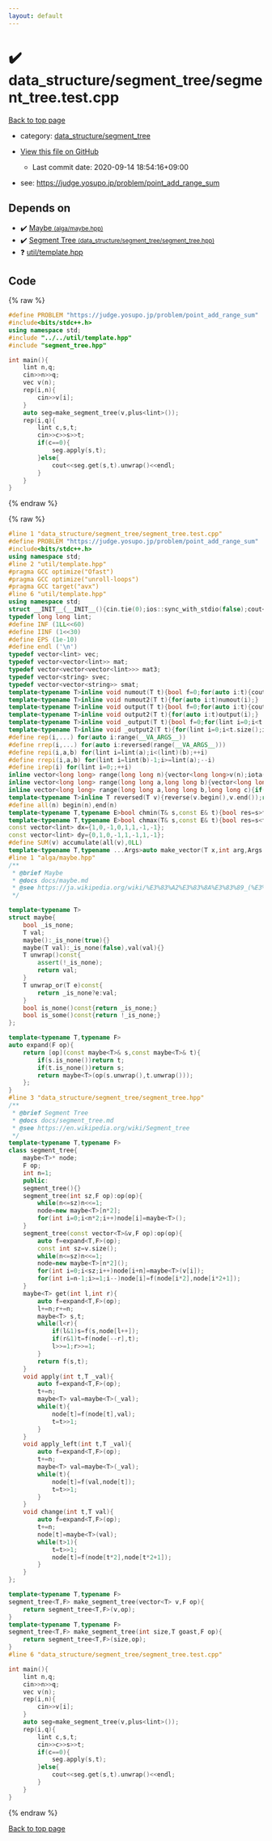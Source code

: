 ```yaml
---
layout: default
---
```


<!-- mathjax config similar to math.stackexchange -->
<script type="text/javascript" async
  src="https://cdnjs.cloudflare.com/ajax/libs/mathjax/2.7.5/MathJax.js?config=TeX-MML-AM_CHTML">
</script>
<script type="text/x-mathjax-config">
  MathJax.Hub.Config({
    TeX: { equationNumbers: { autoNumber: "AMS" }},
    tex2jax: {
      inlineMath: [ ['$','$'] ],
      processEscapes: true
    },
    "HTML-CSS": { matchFontHeight: false },
    displayAlign: "left",
    displayIndent: "2em"
  });
</script>

<script type="text/javascript" src="https://cdnjs.cloudflare.com/ajax/libs/jquery/3.4.1/jquery.min.js"></script>
<script src="https://cdn.jsdelivr.net/npm/jquery-balloon-js@1.1.2/jquery.balloon.min.js" integrity="sha256-ZEYs9VrgAeNuPvs15E39OsyOJaIkXEEt10fzxJ20+2I=" crossorigin="anonymous"></script>
<script type="text/javascript" src="../../../assets/js/copy-button.js"></script>
<link rel="stylesheet" href="../../../assets/css/copy-button.css" />


# :heavy_check_mark: data_structure/segment_tree/segment_tree.test.cpp

<a href="../../../index.html">Back to top page</a>

* category: <a href="../../../index.html#fba856dbe1aaa5374a50a27f6dcea717">data_structure/segment_tree</a>
* <a href="{{ site.github.repository_url }}/blob/master/data_structure/segment_tree/segment_tree.test.cpp">View this file on GitHub</a>
    - Last commit date: 2020-09-14 18:54:16+09:00


* see: <a href="https://judge.yosupo.jp/problem/point_add_range_sum">https://judge.yosupo.jp/problem/point_add_range_sum</a>


## Depends on

* :heavy_check_mark: <a href="../../../library/alga/maybe.hpp.html">Maybe <small>(alga/maybe.hpp)</small></a>
* :heavy_check_mark: <a href="../../../library/data_structure/segment_tree/segment_tree.hpp.html">Segment Tree <small>(data_structure/segment_tree/segment_tree.hpp)</small></a>
* :question: <a href="../../../library/util/template.hpp.html">util/template.hpp</a>


## Code

<a id="unbundled"></a>
{% raw %}
```cpp
#define PROBLEM "https://judge.yosupo.jp/problem/point_add_range_sum"
#include<bits/stdc++.h>
using namespace std;
#include "../../util/template.hpp"
#include "segment_tree.hpp"

int main(){
    lint n,q;
    cin>>n>>q;
    vec v(n);
    rep(i,n){
        cin>>v[i];
    }
    auto seg=make_segment_tree(v,plus<lint>());
    rep(i,q){
        lint c,s,t;
        cin>>c>>s>>t;
        if(c==0){
            seg.apply(s,t);
        }else{
            cout<<seg.get(s,t).unwrap()<<endl;
        }
    }
}
```
{% endraw %}

<a id="bundled"></a>
{% raw %}
```cpp
#line 1 "data_structure/segment_tree/segment_tree.test.cpp"
#define PROBLEM "https://judge.yosupo.jp/problem/point_add_range_sum"
#include<bits/stdc++.h>
using namespace std;
#line 2 "util/template.hpp"
#pragma GCC optimize("Ofast")
#pragma GCC optimize("unroll-loops")
#pragma GCC target("avx")
#line 6 "util/template.hpp"
using namespace std;
struct __INIT__{__INIT__(){cin.tie(0);ios::sync_with_stdio(false);cout<<fixed<<setprecision(15);}}__INIT__;
typedef long long lint;
#define INF (1LL<<60)
#define IINF (1<<30)
#define EPS (1e-10)
#define endl ('\n')
typedef vector<lint> vec;
typedef vector<vector<lint>> mat;
typedef vector<vector<vector<lint>>> mat3;
typedef vector<string> svec;
typedef vector<vector<string>> smat;
template<typename T>inline void numout(T t){bool f=0;for(auto i:t){cout<<(f?" ":"")<<i<INF/2?i:"INF";f=1;}cout<<endl;}
template<typename T>inline void numout2(T t){for(auto i:t)numout(i);}
template<typename T>inline void output(T t){bool f=0;for(auto i:t){cout<<(f?" ":"")<<i;f=1;}cout<<endl;}
template<typename T>inline void output2(T t){for(auto i:t)output(i);}
template<typename T>inline void _output(T t){bool f=0;for(lint i=0;i<t.size();i++){cout<<f?"":" "<<t[i];f=1;}cout<<endl;}
template<typename T>inline void _output2(T t){for(lint i=0;i<t.size();i++)output(t[i]);}
#define rep(i,...) for(auto i:range(__VA_ARGS__)) 
#define rrep(i,...) for(auto i:reversed(range(__VA_ARGS__)))
#define repi(i,a,b) for(lint i=lint(a);i<(lint)(b);++i)
#define rrepi(i,a,b) for(lint i=lint(b)-1;i>=lint(a);--i)
#define irep(i) for(lint i=0;;++i)
inline vector<long long> range(long long n){vector<long long>v(n);iota(v.begin(),v.end(),0LL);return v;}
inline vector<long long> range(long long a,long long b){vector<long long>v(b-a);iota(v.begin(),v.end(),a);return v;}
inline vector<long long> range(long long a,long long b,long long c){if((b-a+c-1)/c<=0)return vector<long long>();vector<long long>v((b-a+c-1)/c);for(int i=0;i<(int)v.size();++i)v[i]=i?v[i-1]+c:a;return v;}
template<typename T>inline T reversed(T v){reverse(v.begin(),v.end());return v;}
#define all(n) begin(n),end(n)
template<typename T,typename E>bool chmin(T& s,const E& t){bool res=s>t;s=min<T>(s,t);return res;}
template<typename T,typename E>bool chmax(T& s,const E& t){bool res=s<t;s=max<T>(s,t);return res;}
const vector<lint> dx={1,0,-1,0,1,1,-1,-1};
const vector<lint> dy={0,1,0,-1,1,-1,1,-1};
#define SUM(v) accumulate(all(v),0LL)
template<typename T,typename ...Args>auto make_vector(T x,int arg,Args ...args){if constexpr(sizeof...(args)==0)return vector<T>(arg,x);else return vector(arg,make_vector<T>(x,args...));}
#line 1 "alga/maybe.hpp"
/**
 * @brief Maybe
 * @docs docs/maybe.md
 * @see https://ja.wikipedia.org/wiki/%E3%83%A2%E3%83%8A%E3%83%89_(%E3%83%97%E3%83%AD%E3%82%B0%E3%83%A9%E3%83%9F%E3%83%B3%E3%82%B0)#Maybe%E3%83%A2%E3%83%8A%E3%83%89
 */

template<typename T>
struct maybe{
    bool _is_none;
    T val;
    maybe():_is_none(true){}
    maybe(T val):_is_none(false),val(val){}
    T unwrap()const{
        assert(!_is_none);
        return val;
    }
    T unwrap_or(T e)const{
        return _is_none?e:val;
    }
    bool is_none()const{return _is_none;}
    bool is_some()const{return !_is_none;}
};

template<typename T,typename F>
auto expand(F op){
    return [op](const maybe<T>& s,const maybe<T>& t){
        if(s.is_none())return t;
        if(t.is_none())return s;
        return maybe<T>(op(s.unwrap(),t.unwrap()));
    };
}
#line 3 "data_structure/segment_tree/segment_tree.hpp"
/**
 * @brief Segment Tree
 * @docs docs/segment_tree.md
 * @see https://en.wikipedia.org/wiki/Segment_tree
 */
template<typename T,typename F>
class segment_tree{
	maybe<T>* node;
    F op;
	int n=1;
	public:
    segment_tree(){}
	segment_tree(int sz,F op):op(op){
		while(n<=sz)n<<=1;
		node=new maybe<T>[n*2];
		for(int i=0;i<n*2;i++)node[i]=maybe<T>();
	}
    segment_tree(const vector<T>&v,F op):op(op){
        auto f=expand<T,F>(op);
        const int sz=v.size();
		while(n<=sz)n<<=1;
		node=new maybe<T>[n*2]();
        for(int i=0;i<sz;i++)node[i+n]=maybe<T>(v[i]);
        for(int i=n-1;i>=1;i--)node[i]=f(node[i*2],node[i*2+1]);
	}
    maybe<T> get(int l,int r){
        auto f=expand<T,F>(op);
        l+=n;r+=n;
        maybe<T> s,t;
        while(l<r){
            if(l&1)s=f(s,node[l++]);
            if(r&1)t=f(node[--r],t);
            l>>=1;r>>=1;
        }
        return f(s,t);
    }
    void apply(int t,T _val){
        auto f=expand<T,F>(op);
        t+=n;
        maybe<T> val=maybe<T>(_val);
        while(t){
            node[t]=f(node[t],val);
            t=t>>1;
        }
    }
    void apply_left(int t,T _val){
        auto f=expand<T,F>(op);
        t+=n;
        maybe<T> val=maybe<T>(_val);
        while(t){
            node[t]=f(val,node[t]);
            t=t>>1;
        }
    }
    void change(int t,T val){
        auto f=expand<T,F>(op);
        t+=n;
        node[t]=maybe<T>(val);
        while(t>1){
            t=t>>1;
            node[t]=f(node[t*2],node[t*2+1]);
        }
    }
};

template<typename T,typename F>
segment_tree<T,F> make_segment_tree(vector<T> v,F op){
    return segment_tree<T,F>(v,op);
}
template<typename T,typename F>
segment_tree<T,F> make_segment_tree(int size,T goast,F op){
    return segment_tree<T,F>(size,op);
}
#line 6 "data_structure/segment_tree/segment_tree.test.cpp"

int main(){
    lint n,q;
    cin>>n>>q;
    vec v(n);
    rep(i,n){
        cin>>v[i];
    }
    auto seg=make_segment_tree(v,plus<lint>());
    rep(i,q){
        lint c,s,t;
        cin>>c>>s>>t;
        if(c==0){
            seg.apply(s,t);
        }else{
            cout<<seg.get(s,t).unwrap()<<endl;
        }
    }
}

```
{% endraw %}

<a href="../../../index.html">Back to top page</a>

